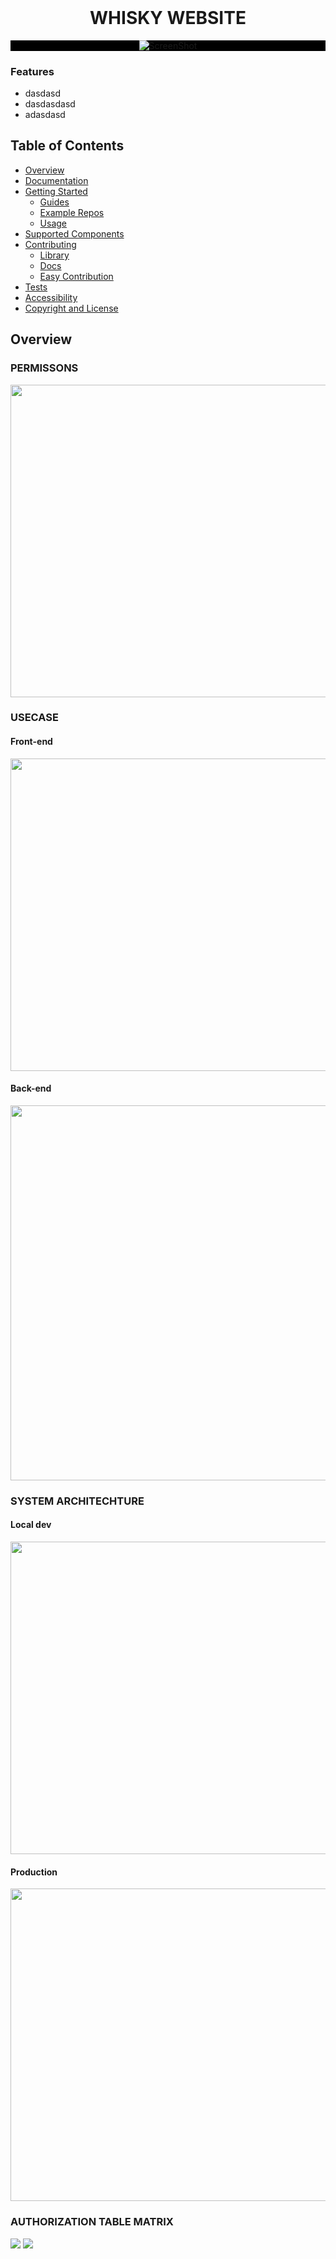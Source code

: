 
<h1 align="center" style="margin-top: 0px;">WHISKY WEBSITE</h1>

<div style="background:black" align="center">

![ScreenShot](./screenshots/logoDemo.png)
</div>


### Features

- dasdasd
- dasdasdasd
- adasdasd

## Table of Contents
- [Overview](#overview)
- [Documentation](#documentation)
- [Getting Started](#getting-started)
    - [Guides](#guides)
    - [Example Repos](#example-repos)
    - [Usage](#usage)
- [Supported Components](#supported-components)
- [Contributing](#contributing)
    - [Library](#contribute-to-library)
    - [Docs](#contribute-to-docs)
    - [Easy Contribution](#easy-first-contribution)
- [Tests](#tests)
- [Accessibility](#accessibility)
- [Copyright and License](#copyright-and-license)

## Overview 

### PERMISSONS

<img src ="https://github.com/tienduonggia/YangSkull-v2/blob/main/screenshots/permisson.png" width="700" height="500">



### USECASE
#### Front-end

<img src ="https://github.com/tienduonggia/YangSkull-v2/blob/main/screenshots/FE_usecase.png"  width="900" height="500">

#### Back-end
<img src ="https://github.com/tienduonggia/YangSkull-v2/blob/main/screenshots/BE_usecase.png"  width="700" height="600">

### SYSTEM ARCHITECHTURE

#### Local dev

<img src ="https://github.com/tienduonggia/YangSkull-v2/blob/main/screenshots/local_dev.png"  width="700" height="500">

#### Production
<img src ="https://github.com/tienduonggia/YangSkull-v2/blob/main/screenshots/product_dev.png"  width="700" height="500">

### AUTHORIZATION TABLE MATRIX 

<img src ="https://github.com/tienduonggia/YangSkull-v2/blob/main/screenshots/img.png">


<img src ="https://github.com/tienduonggia/YangSkull-v2/blob/main/screenshots/img_1.png"  >

